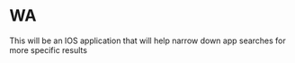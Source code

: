 # WA
This will be an IOS application that will help narrow down app searches for more specific results
